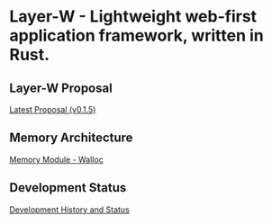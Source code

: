 # Layer-W - Lightweight web-first application framework, written in Rust.

## Layer-W Proposal

[Latest Proposal (v0.1.5)](./engine/research/beta/layerwV0.1.4.md)

## Memory Architecture

[Memory Module - Walloc](../../walloc/walloc.md)

## Development Status

[Development History and Status](/engine/research/beta/history.md)
